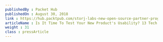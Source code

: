 ```yaml
---
publishedBy : Packet Hub
publishedOn : August 30, 2018
link : https://hub.packtpub.com/storj-labs-new-open-source-partner-program-to-generate-revenue-opportunities-for-open-source-companies/
articleName : Is It Time To Test Your New Product's Usability? 13 Tech Experts Weigh In
weight : 31 
class : pressArticle
---
```

